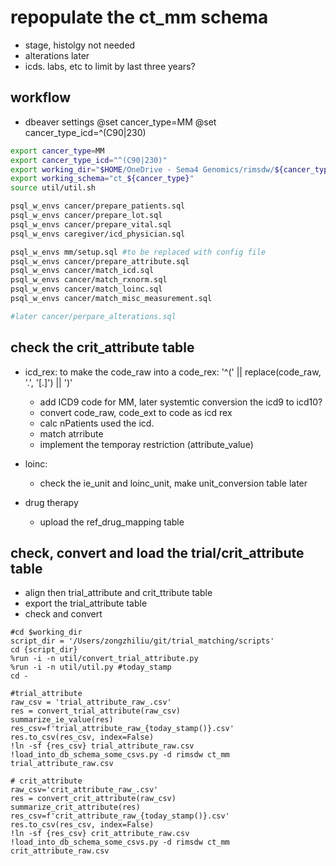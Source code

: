 # repopulate the ct_mm schema
* stage, histolgy not needed
* alterations later
* icds. labs, etc to limit by last three years?

## workflow
* dbeaver settings
@set cancer_type=MM
@set cancer_type_icd=^(C90|230)
```bash
export cancer_type=MM
export cancer_type_icd="^(C90|230)"
export working_dir="$HOME/OneDrive - Sema4 Genomics/rimsdw/${cancer_type}"
export working_schema="ct_${cancer_type}"
source util/util.sh

psql_w_envs cancer/prepare_patients.sql
psql_w_envs cancer/prepare_lot.sql
psql_w_envs cancer/prepare_vital.sql
psql_w_envs caregiver/icd_physician.sql

psql_w_envs mm/setup.sql #to be replaced with config file
psql_w_envs cancer/prepare_attribute.sql
psql_w_envs cancer/match_icd.sql
psql_w_envs cancer/match_rxnorm.sql
psql_w_envs cancer/match_loinc.sql
psql_w_envs cancer/match_misc_measurement.sql

#later cancer/perpare_alterations.sql
```
## check the crit_attribute table
* icd_rex: to make the code_raw into a code_rex: '^(' || replace(code_raw, '.', '[.]') || ')'
    * add ICD9 code for MM, later systemtic conversion the icd9 to icd10?
    * convert code_raw, code_ext to code as icd rex
    * calc nPatients used the icd.
    * match atrribute
    * implement the temporay restriction (attribute_value)

* loinc:
    * check the ie_unit and loinc_unit, make unit_conversion table later
* drug therapy
    * upload the ref_drug_mapping table

## check, convert and load the trial/crit_attribute table
* align then trial_attribute and crit_ttribute table
* export the trial_attribute table
* check and convert
```ipython
#cd $working_dir
script_dir = '/Users/zongzhiliu/git/trial_matching/scripts'
cd {script_dir}
%run -i -n util/convert_trial_attribute.py
%run -i -n util/util.py #today_stamp
cd -

#trial_attribute
raw_csv = 'trial_attribute_raw_.csv'
res = convert_trial_attribute(raw_csv)
summarize_ie_value(res)
res_csv=f'trial_attribute_raw_{today_stamp()}.csv'
res.to_csv(res_csv, index=False)
!ln -sf {res_csv} trial_attribute_raw.csv
!load_into_db_schema_some_csvs.py -d rimsdw ct_mm trial_attribute_raw.csv

# crit_attribute
raw_csv='crit_attribute_raw_.csv'
res = convert_crit_attribute(raw_csv)
summarize_crit_attribute(res)
res_csv=f'crit_attribute_raw_{today_stamp()}.csv'
res.to_csv(res_csv, index=False)
!ln -sf {res_csv} crit_attribute_raw.csv
!load_into_db_schema_some_csvs.py -d rimsdw ct_mm crit_attribute_raw.csv
```
